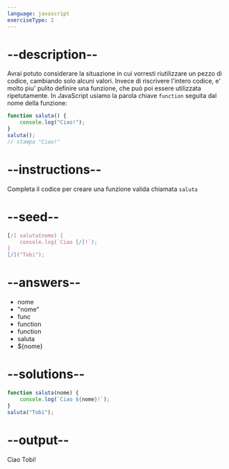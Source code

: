 ```yaml
---
language: javascript
exerciseType: 2
---
```


# --description--

Avrai potuto considerare la situazione in cui vorresti riutilizzare un pezzo di codice, cambiando solo alcuni valori.
Invece di riscrivere l'intero codice, e' molto piu' pulito definire una funzione, che può poi essere utilizzata ripetutamente.
In JavaScript usiamo la parola chiave `function` seguita dal nome della funzione:
```javascript
function saluta() {
    console.log("Ciao!");
}
saluta();
// stampa "Ciao!"
```

# --instructions--

Completa il codice per creare una funzione valida chiamata `saluta`

# --seed--

```javascript
[/] saluta(nome) {
    console.log(`Ciao [/]!`);
}
[/]("Tobi");
```

# --answers--

- nome
- "nome"
- func
- function
- function
- saluta
- ${nome}

# --solutions--

```javascript
function saluta(nome) {
    console.log(`Ciao ${nome}!`);
}
saluta("Tobi");
```

# --output--

Ciao Tobi!
